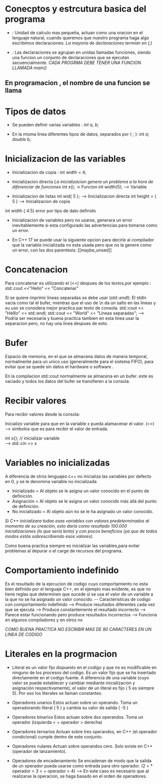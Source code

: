 # Conecptos y estrcutura basica del programa

- <Declaraciones> : Unidad de calculo mas pequeña, actuan como una oracion en el lenguaje natural, cuando queremos que nuestro programa haga algo escribimos declaraciones.
*La mayoria de declaraciones termian en (;)*

- <Funciones>: Las declaraciones se agrupan en unidas llamadas funciones, siendo una funcion un conjunto de declaraciones que se ejecutan secuencialmente.
*CADA PROGRMA DEBE TENER UNA FUNCION LLAMADA main()* 

En programacion , el nombre de una funcion se llama <identificador>
----
# Tipos de datos

- Se pueden definir varias variables :
*int a, b;*

- En la misma linea diferentes tipos de datos, separados por ( ; ):
*int a; double b;*

# Inicializacion de las variables

- Inicializacion de copia :
int width = 4; 

- Inicializacion directa
*La inicializacion genera un problema a la hora de diferenciar de funciones*
int x(); -> Funcion
int width(5); --> Variable

- Inicializacion de listas
int wid{ 5 }; --> Iinicializacion directa 
int height = { 5 } --> Inicializacion de copia


<error> int width { 4.5} error por tipo de dato definido </error>

- <error>Inicializacion de variables pero no usarse, generara un error inevitablemente si esta configurado las advertencias para tomarse como un error.</error>

- En C++ 17 se puede usar la siguiente opcion para decirle al compilador que la variable inicializada no esta usada pero que no la genere como un error, con los dos parentesis:
 [[maybe_unsed]]


# Concatenacion
Para concatenar es utilizando el (<<) despues de los textos,por ejemplo : 
 std::cout <<"Hello" << "Concatenar"

Si se quiere imprimir lineas separadas se debe usar (*std::endl*):
El stdln vacia como tal el bufer, mientras que el uso de *\n* da un salto en las lineas y su uso se considera mejor practica par texto de consola.
std::cout << "Helllo" << std::endl;
std::cout << "World" << "Lineas separadas"; --> Podria ser necesaria y buena practica tambien en esta linea usar la separacion pero, no hay una linea despues de esto.


# Bufer
Espacio de memoria, en el que se almacena datos de manera temporal, normalmente para un unico uso (generalmente para el sistema FIFO), para evitar que se quede sin datos el hardware o software .

En la compilacion  std::cout normalmente se almacena en un bufer. este es vaciado y todos los datos del bufer se transfieren a la consola.

# Recibir valores
Para recibir valores desde la consola:

Inicializo variable para que en la variable x pueda alamacenar el valor.
(>>) --> simbolos que es para recibir el valor de entrada.

int x{}; // inicializar variable    
--> std::cin >> x

# Variables no inicializadas
A diferencia de otros lenguajes c++ no inicializa las variables por defecto en 0, y se le denomina variable no inicializada
- Inicializado = Al objeto se le asigna un valor conocido en el punto de definición.
- Asignación = Al objeto se le asigna un valor conocido más allá del punto de definición.
- No inicializado = Al objeto aún no se le ha asignado un valor conocido.

*Si C++ inicializara todas esas variables con valores predeterminados al momento de su creación, esto daría como resultado 100.000 inicializaciones (lo que sería lento) y con pocos beneficios (ya que de todos modos estás sobrescribiendo esos valores).*

Como buena practica siempre es inicializar las variables,para evitar problemas al depurar o el carge de recursos del programa.

# Comportamiento indefinido
Es el resultado de la ejecucion  de codigo cuyo comportamiento no esta bien definido por  el lenguaje C++, en el ejemplo mas evidente, es que no tiene reglas que determinen que sucede si se usa el valor de un variable a la que no se ha asignado un valor conocido.
-- Caracteristicas de codigo con comportamiento indefinido
    --> Produce resultados diferentes cada vez que se ejecuta
    --> Produce constantemente el resultado incorrecto
    --> Parece estar funcionando pero produce resultados incorrectos 
    --> Funciona en algunos compiladores y en otros no

*COMO BUENA PRACTICA NO ESCRIBIR MAS DE 80 CARACTERES EN UN LINEA DE CODIGO*

# Literales en la progrmacion
- Literal es un valor fijo dispuesto en el codigo y que no es modificable en ninguno de los procesos del codigo.
Es un valor fijo que se ha insertado directamente en el codigo fuente. A diferencia de una variable (cuyo valor se puede establecer y cambiar mediante inicialización y asignación respectivamente), el valor de un literal es fijo ( 5 es siempre 5). Por eso los literales se llaman constantes.

- Operadores unarios
    Estos actuan sobre un operando. Toma un operadorando literal ( 5 ) y cambia su valor de salida  ( -5 )

- Operadores binarios
    Estos actuan sobre dos operandos. Toma un operador (izquierda < + operador > derecha)

- Operadores ternarios
    Actuan sobre tres operandos, en C++ (el operador condicional) cumple dentro de este conjunto.

- Operadores nulares
    Actuan sobre operandos cero. Solo existe en C++(operador de lanzamiento).

- Operadores de encadenamiento
    Se encadenan de modo  que la salida de un operador pueda usarse como entrada para otro operador.  (2 < * operador > 3 < + operador > 4)
    --> En este caso es necesario que al realizarse la operacion, se haga basado en el orden de operadores.
